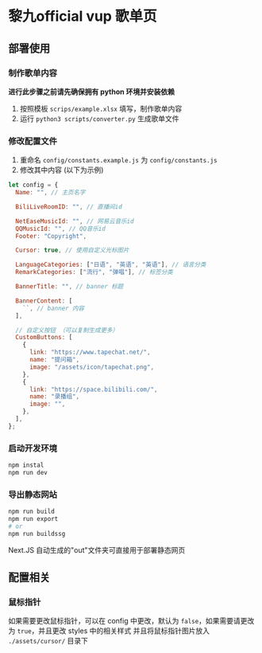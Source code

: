 # 黎九official vup 歌单页

## 部署使用

### 制作歌单内容

**进行此步骤之前请先确保拥有 python 环境并安装依赖**

1. 按照模板 `scrips/example.xlsx` 填写，制作歌单内容
2. 运行 `python3 scripts/converter.py` 生成歌单文件

### 修改配置文件

1. 重命名 `config/constants.example.js` 为 `config/constants.js`
2. 修改其中内容 (以下为示例)

```js
let config = {
  Name: "", // 主页名字

  BiliLiveRoomID: "", // 直播间id

  NetEaseMusicId: "", // 网易云音乐id
  QQMusicId: "", // QQ音乐id
  Footer: "Copyright",

  Cursor: true, // 使用自定义光标图片

  LanguageCategories: ["日语", "英语", "英语"], // 语言分类
  RemarkCategories: ["流行", "弹唱"], // 标签分类

  BannerTitle: "", // banner 标题

  BannerContent: [
    ``, // banner 内容
  ],

  // 自定义按钮 （可以复制生成更多）
  CustomButtons: [
    {
      link: "https://www.tapechat.net/",
      name: "提问箱",
      image: "/assets/icon/tapechat.png",
    },
    {
      link: "https://space.bilibili.com/",
      name: "录播组",
      image: "",
    },
  ],
};
```

### 启动开发环境

```bash
npm instal
npm run dev
```

### 导出静态网站

```bash
npm run build
npm run export
# or
npm run buildssg
```

Next.JS 自动生成的"out"文件夹可直接用于部署静态网页

## 配置相关

### 鼠标指针

如果需要更改鼠标指针，可以在 config 中更改，默认为 `false`，如果需要请更改为 `true`，并且更改 styles 中的相关样式
并且将鼠标指针图片放入 `./assets/cursor/` 目录下